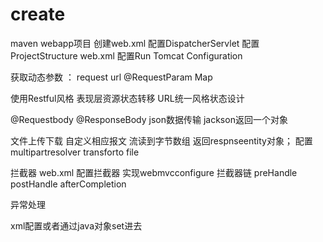#  create

maven webapp项目
 创建web.xml 配置DispatcherServlet
配置ProjectStructure  web.xml
配置Run  Tomcat Configuration

获取动态参数  ： request   url   @RequestParam  Map

使用Restful风格  表现层资源状态转移  URL统一风格状态设计

@Requestbody @ResponseBody  json数据传输   jackson返回一个对象

文件上传下载 自定义相应报文    流读到字节数组 返回respnseentity对象；  配置multipartresolver  transforto file


拦截器  web.xml 配置拦截器  实现webmvcconfigure 拦截器链  preHandle postHandle afterCompletion

异常处理

xml配置或者通过java对象set进去